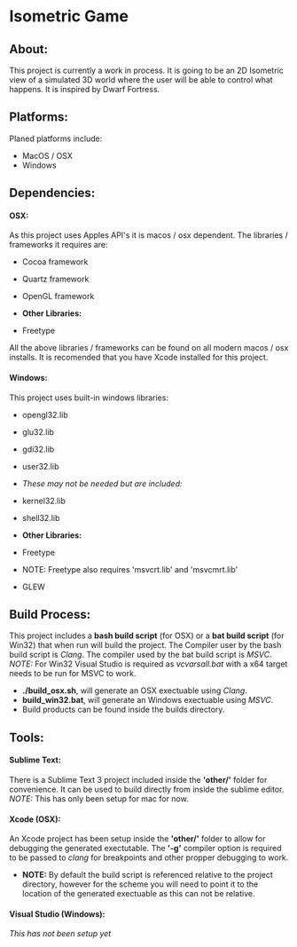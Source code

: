# Isometric Game

## About:
This project is currently a work in process. It is going to be an 2D Isometric view of a simulated 3D world where the user will be able to control what happens. It is inspired by Dwarf Fortress.

## Platforms:
Planed platforms include:
- MacOS / OSX
- Windows

## Dependencies:
#### OSX:
As this project uses Apples API's it is macos / osx dependent. The libraries / frameworks it requires are:

 - Cocoa framework
 - Quartz framework
 - OpenGL framework

 - **Other Libraries:**
 - Freetype

All the above libraries / frameworks can be found on all modern macos / osx installs. It is recomended that you have Xcode installed for this project.

#### Windows:
This project uses built-in windows libraries:

- opengl32.lib
- glu32.lib
- gdi32.lib
- user32.lib

- *These may not be needed but are included:*
- kernel32.lib
- shell32.lib

- **Other Libraries:**
- Freetype
- NOTE: Freetype also requires 'msvcrt.lib' and 'msvcmrt.lib'
- GLEW

## Build Process:
This project includes a **bash build script** (for OSX) or a **bat build script** (for Win32) that when run will build the project.
The Compiler user by the bash build script is *Clang*. The compiler used by the bat build script is *MSVC*. *NOTE:* For Win32 Visual Studio is required as *vcvarsall.bat* with a x64 target needs to be run for MSVC to work.

- **./build_osx.sh**, will generate an OSX exectuable using *Clang*.
- **build_win32.bat**, will generate an Windows exectuable using *MSVC*.
- Build products can be found inside the builds directory.

## Tools:
#### Sublime Text:
There is a Sublime Text 3 project included inside the **'other/'** folder for convenience. It can be used to build directly from inside the sublime editor. *NOTE:* This has only been setup for mac for now.

#### Xcode (OSX):
An Xcode project has been setup inside the **'other/'** folder to allow for debugging the generated exectutable. The **'-g'** compiler option is required to be passed to *clang* for breakpoints and other propper debugging to work.

- **NOTE:** By default the build script is referenced relative to the project directory, however for the scheme you will need to point it to the location of the generated exectuable as this can not be relative.

#### Visual Studio (Windows):
*This has not been setup yet*